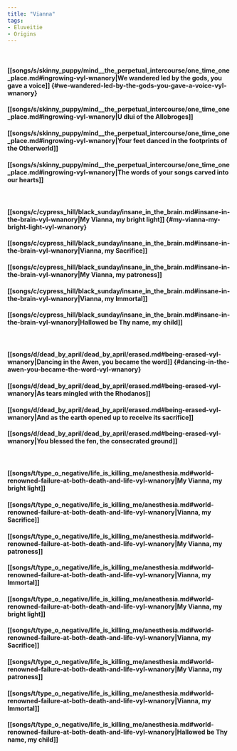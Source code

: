 ```yaml
---
title: "Vianna"
tags:
- Eluveitie
- Origins
---
```

&nbsp;
#### [[songs/s/skinny_puppy/mind__the_perpetual_intercourse/one_time_one_place.md#ingrowing-vyl-wnanory|We wandered led by the gods, you gave a voice]] {#we-wandered-led-by-the-gods-you-gave-a-voice-vyl-wnanory}
#### [[songs/s/skinny_puppy/mind__the_perpetual_intercourse/one_time_one_place.md#ingrowing-vyl-wnanory|U dlui  of the Allobroges]]
#### [[songs/s/skinny_puppy/mind__the_perpetual_intercourse/one_time_one_place.md#ingrowing-vyl-wnanory|Your feet danced in the footprints of the Otherworld]]
#### [[songs/s/skinny_puppy/mind__the_perpetual_intercourse/one_time_one_place.md#ingrowing-vyl-wnanory|The words of your songs carved into our hearts]]
&nbsp;
#### [[songs/c/cypress_hill/black_sunday/insane_in_the_brain.md#insane-in-the-brain-vyl-wnanory|My Vianna, my bright light]] {#my-vianna-my-bright-light-vyl-wnanory}
#### [[songs/c/cypress_hill/black_sunday/insane_in_the_brain.md#insane-in-the-brain-vyl-wnanory|Vianna, my Sacrifice]]
#### [[songs/c/cypress_hill/black_sunday/insane_in_the_brain.md#insane-in-the-brain-vyl-wnanory|My Vianna, my patroness]]
#### [[songs/c/cypress_hill/black_sunday/insane_in_the_brain.md#insane-in-the-brain-vyl-wnanory|Vianna, my Immortal]]
#### [[songs/c/cypress_hill/black_sunday/insane_in_the_brain.md#insane-in-the-brain-vyl-wnanory|Hallowed be Thy name, my child]]
&nbsp;
#### [[songs/d/dead_by_april/dead_by_april/erased.md#being-erased-vyl-wnanory|Dancing in the Awen, you became the word]] {#dancing-in-the-awen-you-became-the-word-vyl-wnanory}
#### [[songs/d/dead_by_april/dead_by_april/erased.md#being-erased-vyl-wnanory|As tears mingled with the Rhodanos]]
#### [[songs/d/dead_by_april/dead_by_april/erased.md#being-erased-vyl-wnanory|And as the earth opened up to receive its sacrifice]]
#### [[songs/d/dead_by_april/dead_by_april/erased.md#being-erased-vyl-wnanory|You blessed the fen, the consecrated ground]]
&nbsp;
#### [[songs/t/type_o_negative/life_is_killing_me/anesthesia.md#world-renowned-failure-at-both-death-and-life-vyl-wnanory|My Vianna, my bright light]]
#### [[songs/t/type_o_negative/life_is_killing_me/anesthesia.md#world-renowned-failure-at-both-death-and-life-vyl-wnanory|Vianna, my Sacrifice]]
#### [[songs/t/type_o_negative/life_is_killing_me/anesthesia.md#world-renowned-failure-at-both-death-and-life-vyl-wnanory|My Vianna, my patroness]]
#### [[songs/t/type_o_negative/life_is_killing_me/anesthesia.md#world-renowned-failure-at-both-death-and-life-vyl-wnanory|Vianna, my Immortal]]
#### [[songs/t/type_o_negative/life_is_killing_me/anesthesia.md#world-renowned-failure-at-both-death-and-life-vyl-wnanory|My Vianna, my bright light]]
#### [[songs/t/type_o_negative/life_is_killing_me/anesthesia.md#world-renowned-failure-at-both-death-and-life-vyl-wnanory|Vianna, my Sacrifice]]
#### [[songs/t/type_o_negative/life_is_killing_me/anesthesia.md#world-renowned-failure-at-both-death-and-life-vyl-wnanory|My Vianna, my patroness]]
#### [[songs/t/type_o_negative/life_is_killing_me/anesthesia.md#world-renowned-failure-at-both-death-and-life-vyl-wnanory|Vianna, my Immortal]]
#### [[songs/t/type_o_negative/life_is_killing_me/anesthesia.md#world-renowned-failure-at-both-death-and-life-vyl-wnanory|Hallowed be Thy name, my child]]
